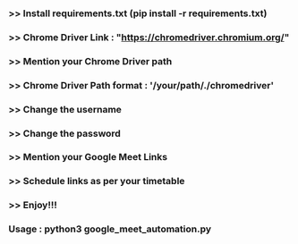 ### >> Install requirements.txt (pip install -r requirements.txt)
### >> Chrome Driver Link : "https://chromedriver.chromium.org/"
### >> Mention your Chrome Driver path
### >> Chrome Driver Path format : '/your/path/./chromedriver'
### >> Change the username
### >> Change the password
### >> Mention your Google Meet Links
### >> Schedule links as per your timetable
### >> Enjoy!!!

### Usage : python3 google_meet_automation.py
